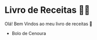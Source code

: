 # Livro de Receitas :woman_cook:

Olá! Bem Vindos ao meu livro de receitas :wave:

* Bolo de Cenoura
